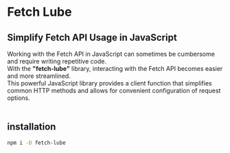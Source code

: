 # Fetch Lube
## Simplify Fetch API Usage in JavaScript
Working with the Fetch API in JavaScript can sometimes be cumbersome and require writing repetitive code.  
With the **"fetch-lube"** library, interacting with the Fetch API becomes easier and more streamlined.  
This powerful JavaScript library provides a client function that simplifies common HTTP methods and allows for convenient configuration of request options.
<br>
<br>

## installation
```bash
npm i -D fetch-lube
```